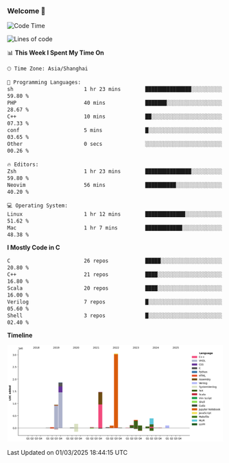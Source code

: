 ### Welcome 👋

<!--START_SECTION:waka-->
![Code Time](http://img.shields.io/badge/Code%20Time-1%2C834%20hrs%2027%20mins-blue)

![Lines of code](https://img.shields.io/badge/From%20Hello%20World%20I%27ve%20Written-8.8%20million%20lines%20of%20code-blue)

📊 **This Week I Spent My Time On** 

```text
🕑︎ Time Zone: Asia/Shanghai

💬 Programming Languages: 
sh                       1 hr 23 mins        ███████████████░░░░░░░░░░   59.80 % 
PHP                      40 mins             ███████░░░░░░░░░░░░░░░░░░   28.67 % 
C++                      10 mins             ██░░░░░░░░░░░░░░░░░░░░░░░   07.33 % 
conf                     5 mins              █░░░░░░░░░░░░░░░░░░░░░░░░   03.65 % 
Other                    0 secs              ░░░░░░░░░░░░░░░░░░░░░░░░░   00.26 % 

🔥 Editors: 
Zsh                      1 hr 23 mins        ███████████████░░░░░░░░░░   59.80 % 
Neovim                   56 mins             ██████████░░░░░░░░░░░░░░░   40.20 % 

💻 Operating System: 
Linux                    1 hr 12 mins        █████████████░░░░░░░░░░░░   51.62 % 
Mac                      1 hr 7 mins         ████████████░░░░░░░░░░░░░   48.38 % 
```

**I Mostly Code in C** 

```text
C                        26 repos            █████░░░░░░░░░░░░░░░░░░░░   20.80 % 
C++                      21 repos            ████░░░░░░░░░░░░░░░░░░░░░   16.80 % 
Scala                    20 repos            ████░░░░░░░░░░░░░░░░░░░░░   16.00 % 
Verilog                  7 repos             █░░░░░░░░░░░░░░░░░░░░░░░░   05.60 % 
Shell                    3 repos             █░░░░░░░░░░░░░░░░░░░░░░░░   02.40 % 
```



**Timeline**

![Lines of Code chart](https://raw.githubusercontent.com/Bohan-hu/Bohan-hu/master/assets/bar_graph.png)


 Last Updated on 01/03/2025 18:44:15 UTC
<!--END_SECTION:waka-->



